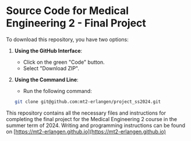 # Source Code for Medical Engineering 2 - Final Project 

To download this repository, you have two options:

1. **Using the GitHub Interface**:
   - Click on the green "Code" button.
   - Select "Download ZIP".

2. **Using the Command Line**:
   - Run the following command:

    ```bash
    git clone git@github.com:mt2-erlangen/project_ss2024.git
    ```

This repository contains all the necessary files and instructions for completing the final project for the Medical Engineering 2 course in the summer term of 2024.
Writing and programming instructions can be found on [https://mt2-erlangen.github.io](https://mt2-erlangen.github.io)
